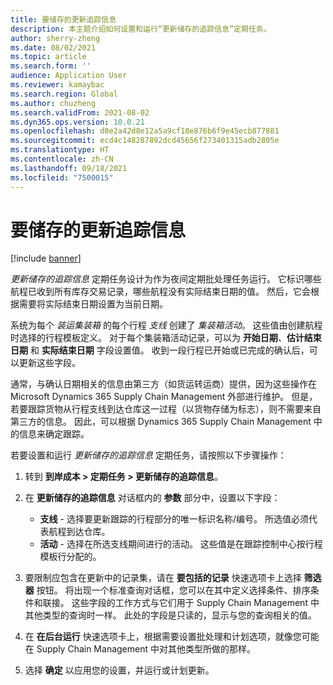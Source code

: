 ```yaml
---
title: 要储存的更新追踪信息
description: 本主题介绍如何设置和运行“更新储存的追踪信息”定期任务。
author: sherry-zheng
ms.date: 08/02/2021
ms.topic: article
ms.search.form: ''
audience: Application User
ms.reviewer: kamaybac
ms.search.region: Global
ms.author: chuzheng
ms.search.validFrom: 2021-08-02
ms.dyn365.ops.version: 10.0.21
ms.openlocfilehash: d8e2a42d8e12a5a9cf18e876b6f9e45ecb877881
ms.sourcegitcommit: ecd4c148287892dcd45656f273401315adb2805e
ms.translationtype: HT
ms.contentlocale: zh-CN
ms.lasthandoff: 09/18/2021
ms.locfileid: "7500015"
---
```

# <a name="update-tracking-for-put-away"></a>要储存的更新追踪信息

[!include [banner](../includes/banner.md)]

*更新储存的追踪信息* 定期任务设计为作为夜间定期批处理任务运行。 它标识哪些航程已收到所有库存交易记录，哪些航程没有实际结束日期的值。 然后，它会根据需要将实际结束日期设置为当前日期。

系统为每个 *装运集装箱* 的每个行程 *支线* 创建了 *集装箱活动*。 这些值由创建航程时选择的行程模板定义。 对于每个集装箱活动记录，可以为 **开始日期**、**估计结束日期** 和 **实际结束日期** 字段设置值。 收到一段行程已开始或已完成的确认后，可以更新这些字段。

通常，与确认日期相关的信息由第三方（如货运转运商）提供，因为这些操作在 Microsoft Dynamics 365 Supply Chain Management 外部进行维护。 但是，若要跟踪货物从行程支线到达仓库这一过程（以货物存储为标志），则不需要来自第三方的信息。 因此，可以根据 Dynamics 365 Supply Chain Management 中的信息来确定跟踪。

若要设置和运行 *更新储存的追踪信息* 定期任务，请按照以下步骤操作：

1. 转到 **到岸成本 \> 定期任务 \> 更新储存的追踪信息**。
1. 在 **更新储存的追踪信息** 对话框内的 **参数** 部分中，设置以下字段：

    - **支线** - 选择要更新跟踪的行程部分的唯一标识名称/编号。 所选值必须代表航程到达仓库。
    - **活动** - 选择在所选支线期间进行的活动。 这些值是在跟踪控制中心按行程模板行分配的。

1. 要限制应包含在更新中的记录集，请在 **要包括的记录** 快速选项卡上选择 **筛选器** 按钮。 将出现一个标准查询对话框，您可以在其中定义选择条件、排序条件和联接。 这些字段的工作方式与它们用于 Supply Chain Management 中其他类型的查询时一样。 此处的字段是只读的，显示与您的查询相关的值。
1. 在 **在后台运行** 快速选项卡上，根据需要设置批处理和计划选项，就像您可能在 Supply Chain Management 中对其他类型所做的那样。
1. 选择 **确定** 以应用您的设置，并运行或计划更新。
